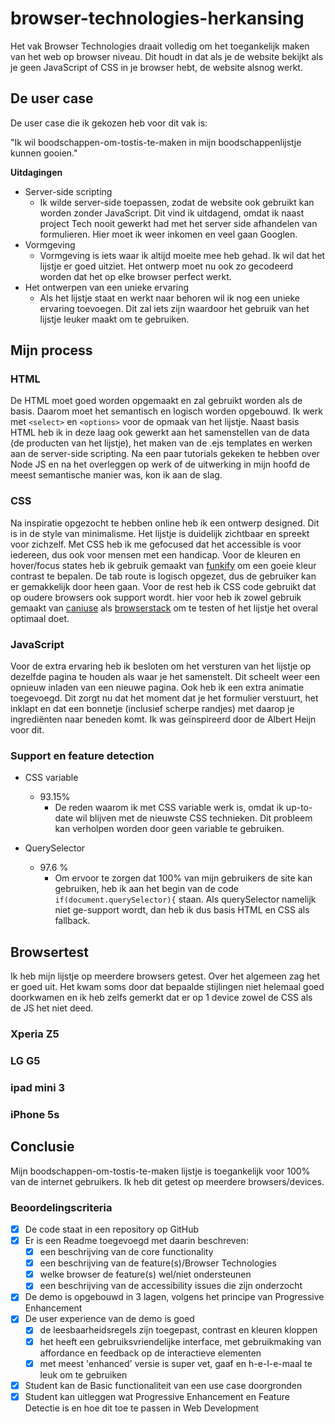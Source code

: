 # browser-technologies-herkansing

Het vak Browser Technologies draait volledig om het toegankelijk maken van het web op browser niveau. Dit houdt in dat als je de website bekijkt als je geen JavaScript of CSS in je browser hebt, de website alsnog werkt.

## De user case
De user case die ik gekozen heb voor dit vak is:

"Ik wil boodschappen-om-tostis-te-maken in mijn boodschappenlijstje kunnen gooien."

**Uitdagingen**
 - Server-side scripting
   - Ik wilde server-side toepassen, zodat de website ook gebruikt kan worden zonder JavaScript. Dit vind ik uitdagend, omdat ik naast project Tech nooit gewerkt had met het server side afhandelen van formulieren. Hier moet ik weer inkomen en veel gaan Googlen.
 - Vormgeving
   - Vormgeving is iets waar ik altijd moeite mee heb gehad. Ik wil dat het lijstje er goed uitziet. Het ontwerp moet nu ook zo gecodeerd worden dat het op elke browser perfect werkt.
 - Het ontwerpen van een unieke ervaring
   - Als het lijstje staat en werkt naar behoren wil ik nog een unieke ervaring toevoegen. Dit zal iets zijn waardoor het gebruik van het lijstje leuker maakt om te gebruiken.
   
## Mijn process
### HTML
De HTML moet goed worden opgemaakt en zal gebruikt worden als de basis. Daarom moet het semantisch en logisch worden opgebouwd. Ik werk met `<select>` en `<options>` voor de opmaak van het lijstje. Naast basis HTML heb ik in deze laag ook gewerkt aan het samenstellen van de data (de producten van het lijstje), het maken van de .ejs templates en werken aan de server-side scripting. Na een paar tutorials gekeken te hebben over Node JS en na het overleggen op werk of de uitwerking in mijn hoofd de meest semantische manier was, kon ik aan de slag. 


### CSS
Na inspiratie opgezocht te hebben online heb ik een ontwerp designed. Dit is in de style van minimalisme. Het lijstje is duidelijk zichtbaar en spreekt voor zichzelf. Met CSS heb ik me gefocused dat het accessible is voor iedereen, dus ook voor mensen met een handicap.
Voor de kleuren en hover/focus states heb ik gebruik gemaakt van [funkify](https://www.funkify.org/) om een goeie kleur contrast te bepalen. De tab route is logisch opgezet, dus de gebruiker kan er gemakkelijk door heen gaan. Voor de rest heb ik CSS code gebruikt dat op oudere browsers ook support wordt. hier voor heb ik zowel gebruik gemaakt van [caniuse](https://caniuse.com/) als [browserstack](https://www.browserstack.com/) om te testen of het lijstje het overal optimaal doet. 


### JavaScript
Voor de extra ervaring heb ik besloten om het versturen van het lijstje op dezelfde pagina te houden als waar je het samenstelt. Dit scheelt weer een opnieuw inladen van een nieuwe pagina. Ook heb ik een extra animatie toegevoegd. Dit zorgt nu dat het moment dat je het formulier verstuurt, het inklapt en dat een bonnetje (inclusief scherpe randjes) met daarop je ingrediënten naar beneden komt. Ik was geïnspireerd door de Albert Heijn voor dit.

### Support en feature detection
- CSS variable
  - 93.15%
    - De reden waarom ik met CSS variable werk is, omdat ik up-to-date wil blijven met de nieuwste CSS technieken. Dit probleem kan   verholpen worden door geen variable te gebruiken.
    
- QuerySelector
  - 97.6 %
    - Om ervoor te zorgen dat 100% van mijn gebruikers de site kan gebruiken, heb ik aan het begin van de code `if(document.querySelector){` staan. Als querySelector namelijk niet ge-support wordt, dan heb ik dus basis HTML en CSS als fallback.    
 ## Browsertest
 Ik heb mijn lijstje op meerdere browsers getest. Over het algemeen zag het er goed uit. Het kwam soms door dat bepaalde stijlingen niet helemaal goed doorkwamen en ik heb zelfs gemerkt dat er op 1 device zowel de CSS als de JS het niet deed. 
 
 ### Xperia Z5
 
 
 ### LG G5
 
 ### ipad mini 3
 
 ### iPhone 5s
 
 
 
 ## Conclusie
 Mijn boodschappen-om-tostis-te-maken lijstje is toegankelijk voor 100% van de internet gebruikers. Ik heb dit getest op meerdere browsers/devices.
 
 ### Beoordelingscriteria
- [x] De code staat in een repository op GitHub
- [x] Er is een Readme toegevoegd met daarin beschreven:
  - [x] een beschrijving van de core functionality
  - [x] een beschrijving van de feature(s)/Browser Technologies
  - [x] welke browser de feature(s) wel/niet ondersteunen
  - [x] een beschrijving van de accessibility issues die zijn onderzocht
- [x] De demo is opgebouwd in 3 lagen, volgens het principe van Progressive Enhancement
- [x] De user experience van de demo is goed
  - [x] de leesbaarheidsregels zijn toegepast, contrast en kleuren kloppen
  - [x] het heeft een gebruiksvriendelijke interface, met gebruikmaking van affordance en feedback op de interactieve elementen
  - [x] met meest 'enhanced' versie is super vet, gaaf en h-e-l-e-maal te leuk om te gebruiken
- [x] Student kan de Basic functionaliteit van een use case doorgronden
- [x] Student kan uitleggen wat Progressive Enhancement en Feature Detectie is en hoe dit toe te passen in Web Development
